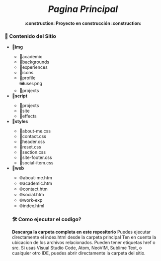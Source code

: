 <em><h1 align="center"> Pagina Principal </h1> </em>
<h4 align="center">
:construction: Proyecto en construcción :construction:
</h4>

<h3> 📁 Contenido del Sitio </h3>

 <ul>
  <li><strong>📁img</strong></li>
   <ul>
    <li>📁academic</li>
    <li>📁backgrounds</li>
    <li>📁experiences</li>
    <li>📁icons</li>
    <li>📁profile</li>
     🖼️user.png
    <li>📁projects</li>
   </ul>
  <li><strong>📁script</strong></li>
  <ul>
    <li>📁projects</li>
    <li>📁site</li>
    <li>📁effects</li>
  </ul>
  <li><strong>📁styles</strong></li>
 <ul>
  <li>📄about-me.css</li>
  <li>📄contact.css</li>
   <li>📄header.css</li>
   <li>📄reset.css</li>
   <li>📄section.css</li>
   <li>📄site-footer.css</li>
  <li>📄social-item.css</li>  
 </ul>
 <li><strong>📁web</strong></li>
  <ul>
   <li>🌐about-me.htm</li>
   <li>🌐academic.htm</li>
   <li>🌐contact.htm</li>
   <li>🌐social.htm</li>
   <li>🌐work-exp</li>
 <li>🌐index.html</li>
</ul>

### 🛠️ Como ejecutar el codigo? ###

**Descarga la carpeta completa en este repositorio**
Puedes ejecutar directamente el index.html desde la carpeta principal
Ten en cuenta la ubicacion de los archivos relacionados. Pueden tener etiquetas href o src.
Si usas Visual Studio Code, Atom, NeoVIM, Sublime Text, o cualquier otro IDE, puedes abrir directamente la carpeta del sitio.


